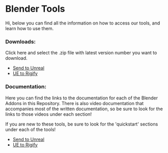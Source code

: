 # Blender Tools
Hi, below you can find all the information on how to access our tools, and learn how to use them.

### Downloads:
Click here and select the .zip file with latest version number you want to download.
* [Send to Unreal](https://github.com/EpicGames/BlenderTools/edit/master/README.md)
* [UE to Rigify](https://github.com/EpicGames/BlenderTools/edit/master/README.md)

### Documentation:
Here you can find the links to the documentation for each of the Blender Addons in this Repository. There is also video documentation that accompanies most of the written documentation, so be sure to look for the links to those videos under each section!

If you are new to these tools, be sure to look for the 'quickstart' sections under each of the tools!

* [Send to Unreal](https://github.com/EpicGames/BlenderTools/wiki/Send-to-Unreal-Home)
* [UE to Rigify](https://github.com/EpicGames/BlenderTools/wiki/UE-to-Rigify-Home)
